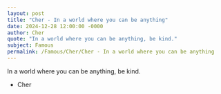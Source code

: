 ```yaml
---
layout: post
title: "Cher - In a world where you can be anything"
date: 2024-12-28 12:00:00 -0000
author: Cher
quote: "In a world where you can be anything, be kind."
subject: Famous
permalink: /Famous/Cher/Cher - In a world where you can be anything
---
```


In a world where you can be anything, be kind.

- Cher
